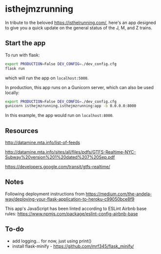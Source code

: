 # isthejmzrunning

In tribute to the beloved https://isthelrunning.com/, here's an app designed to give you a quick update on the general status of the J, M, and Z trains.

## Start the app

To run with flask:

```bash
export PRODUCTION=False DEV_CONFIG=./dev_config.cfg
flask run
```

which will run the app on `localhost:5000`.

In production, this app runs on a Gunicorn server, which can also be used locally:

```bash
export PRODUCTION=False DEV_CONFIG=./dev_config.cfg
gunicorn isthejmzrunning.isthejmzrunning:app -b 0.0.0.0:8000
```

In this example, the app would run on `localhost:8000`.

## Resources

http://datamine.mta.info/list-of-feeds

http://datamine.mta.info/sites/all/files/pdfs/GTFS-Realtime-NYC-Subway%20version%201%20dated%207%20Sep.pdf

https://developers.google.com/transit/gtfs-realtime/

## Notes

Following deployment instructions from https://medium.com/the-andela-way/deploying-your-flask-application-to-heroku-c99050bce8f9

This app's JavaScript has been linted according to ESLint Airbnb base rules: https://www.npmjs.com/package/eslint-config-airbnb-base

## To-do

- add logging... for now, just using print()
- install flask-minify - https://github.com/mrf345/flask_minify/
